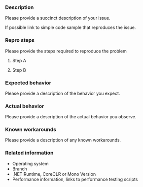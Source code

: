 ### Description

Please provide a succinct description of your issue.

If possible link to simple code sample that reproduces the issue.

### Repro steps

Please provide the steps required to reproduce the problem

1. Step A

2. Step B

### Expected behavior

Please provide a description of the behavior you expect.

### Actual behavior

Please provide a description of the actual behavior you observe. 

### Known workarounds

Please provide a description of any known workarounds.

### Related information 

* Operating system
* Branch
* .NET Runtime, CoreCLR or Mono Version
* Performance information, links to performance testing scripts
